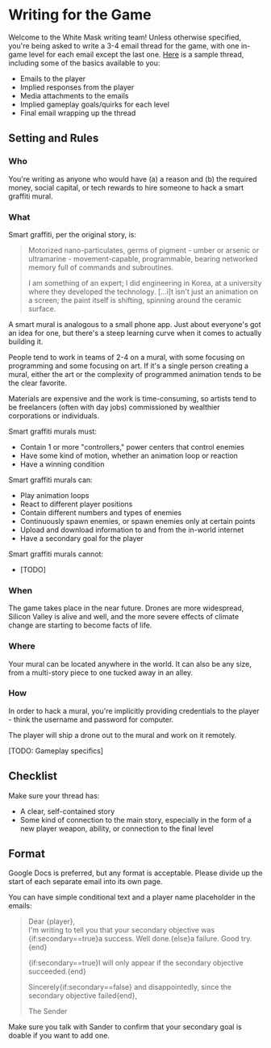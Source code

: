 # Writing for the Game

Welcome to the White Mask writing team! Unless otherwise specified, you're being asked to write a 3-4 email thread for the game, with one in-game level for each email except the last one. [Here](https://docs.google.com/document/d/1PXk-j8lqiIqXtDO7lMKZaTPQQhEtvKFYJ1ddBHGMLe0/edit?usp=sharing) is a sample thread, including some of the basics available to you:

-   Emails to the player
-   Implied responses from the player
-   Media attachments to the emails
-   Implied gameplay goals/quirks for each level
-   Final email wrapping up the thread

## Setting and Rules

### Who

You're writing as anyone who would have (a) a reason and (b) the required money, social capital, or tech rewards to hire someone to hack a smart graffiti mural.

### What

Smart graffiti, per the original story, is:

> Motorized nano-particulates, germs of pigment - umber or arsenic or ultramarine - movement-capable, programmable, bearing networked memory full of commands and subroutines.
>
> I am something of an expert; I did engineering in Korea, at a university where they developed the technology.
> [...i]t isn't just an animation on a screen; the paint itself is shifting, spinning around the ceramic surface.

A smart mural is analogous to a small phone app. Just about everyone's got an idea for one, but there's a steep learning curve when it comes to actually building it.

People tend to work in teams of 2-4 on a mural, with some focusing on programming and some focusing on art. If it's a single person creating a mural, either the art or the complexity of programmed animation tends to be the clear favorite.

Materials are expensive and the work is time-consuming, so artists tend to be freelancers (often with day jobs) commissioned by wealthier corporations or individuals.

Smart graffiti murals must:

-   Contain 1 or more "controllers," power centers that control enemies
-   Have some kind of motion, whether an animation loop or reaction
-   Have a winning condition

Smart graffiti murals can:

-   Play animation loops
-   React to different player positions
-   Contain different numbers and types of enemies
-   Continuously spawn enemies, or spawn enemies only at certain points
-   Upload and download information to and from the in-world internet
-   Have a secondary goal for the player

Smart graffiti murals cannot:

-   [TODO]

### When

The game takes place in the near future. Drones are more widespread, Silicon Valley is alive and well, and the more severe effects of climate change are starting to become facts of life.

### Where

Your mural can be located anywhere in the world. It can also be any size, from a multi-story piece to one tucked away in an alley.

### How

In order to hack a mural, you're implicitly providing credentials to the player - think the username and password for computer.

The player will ship a drone out to the mural and work on it remotely.

[TODO: Gameplay specifics]

## Checklist

Make sure your thread has:

-   A clear, self-contained story
-   Some kind of connection to the main story, especially in the form of a new player weapon, ability, or connection to the final level

## Format

Google Docs is preferred, but any format is acceptable. Please divide up the start of each separate email into its own page.

You can have simple conditional text and a player name placeholder in the emails:

> Dear {player},  
> I'm writing to tell you that your secondary objective was {if:secondary==true}a success. Well done.{else}a failure. Good try.{end}
>
> {if:secondary==true}I will only appear if the secondary objective succeeded.{end}
>
> Sincerely{if:secondary==false} and disappointedly, since the secondary objective failed{end},
>
> The Sender

Make sure you talk with Sander to confirm that your secondary goal is doable if you want to add one.
